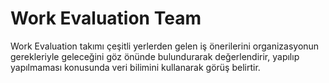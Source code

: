 # Work Evaluation Team
Work Evaluation takımı çeşitli yerlerden gelen iş önerilerini organizasyonun gerekleriyle geleceğini göz önünde bulundurarak değerlendirir, yapılıp yapılmaması konusunda veri bilimini kullanarak görüş belirtir.
